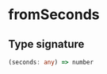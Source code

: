 # fromSeconds

## Type signature

<!-- prettier-ignore-start -->
```typescript
(seconds: any) => number
```
<!-- prettier-ignore-end -->
